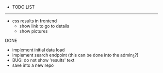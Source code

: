  * TODO LIST
-------

* css results in frontend
  * show link to go to details
  * show pictures


DONE

* implement initial data load
* implement search endpoint (this can be done into the admin¿?)
* BUG: do not show 'results' text
* save into a new repo